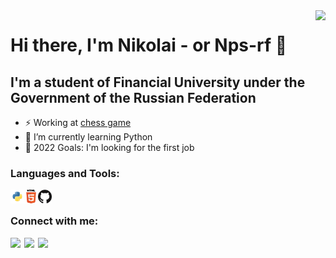 <img src="https://cdn2.iconfinder.com/data/icons/cat-power/256/cat_drunk.png" align="right"/>  

# Hi there, I'm Nikolai - or Nps-rf 👋

## I'm a student of Financial University under the Government of the Russian Federation

- ⚡ Working at [chess game](https://github.com/Nps-rf/Financial_University/tree/master/Financial%20University/Практикум%20по%20программированию%20и%20АДиСД/Четвертый%20практикум/Game/Engine)
- 🌱 I’m currently learning Python
- 🥅 2022 Goals: I'm looking for the first job 


### Languages and Tools:
[<img align="left" width="22px" src="https://raw.githubusercontent.com/github/explore/80688e429a7d4ef2fca1e82350fe8e3517d3494d/topics/python/python.png"/>][Python]
[<img align="left" width="22px" src="https://raw.githubusercontent.com/github/explore/80688e429a7d4ef2fca1e82350fe8e3517d3494d/topics/html/html.png"/>][HTML5]
[<img align="left" width="22px" src="https://raw.githubusercontent.com/github/explore/78df643247d429f6cc873026c0622819ad797942/topics/github/github.png"/>][Github]

<br />

### Connect with me:
[<img align="left" width="22px" src="https://cdn.jsdelivr.net/npm/simple-icons@v3/icons/instagram.svg"/>][Instagram]
[<img align="left" width="22px" src="https://cdn.jsdelivr.net/npm/simple-icons@v3/icons/vk.svg"/>][Vk]
[<img align="left" width="22px" src="https://cdn.jsdelivr.net/npm/simple-icons@v3/icons/telegram.svg"/>][Telegram]

<br />


[Github]: https://github.com/github
[instagram]: https://www.instagram.com/nps_rf/
[Vk]: https://vk.com/4doors_morewhores
[Telegram]: https://t.me/Nps_rf
[Python]: https://www.python.org/
[HTML5]: https://html.com/html5/

